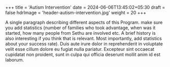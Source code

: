 +++
title = 'Autism Intervention'
date = 2024-06-06T13:45:02+05:30
draft = false
hdrImage = 'header-autism-intervention.jpg'
weight = 20
+++

A single paragraph describing different aspects of this Program. make sure you add statistics (number of families who took advantage, when was it started, how many people from Sethu are involved etc. A brief history is also interesting if you think that is relevant. Most importantly, add statistics about your success rate). Duis aute irure dolor in reprehenderit in voluptate velit esse cillum dolore eu fugiat nulla pariatur. Excepteur sint occaecat cupidatat non proident, sunt in culpa qui officia deserunt mollit anim id est laborum.

